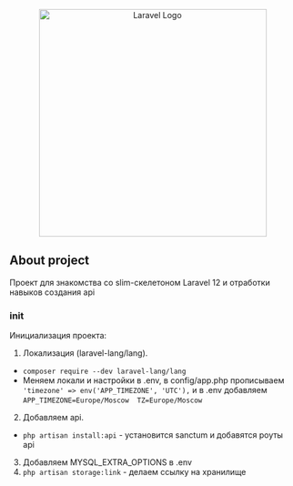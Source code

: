 <p align="center"><a href="https://laravel.com" target="_blank"><img src="https://raw.githubusercontent.com/laravel/art/master/logo-lockup/5%20SVG/2%20CMYK/1%20Full%20Color/laravel-logolockup-cmyk-red.svg" width="400" alt="Laravel Logo"></a></p>

## About project
Проект для знакомства со slim-скелетоном Laravel 12 и отработки навыков создания api

### init
Инициализация проекта:
1. Локализация (laravel-lang/lang).
- ``composer require --dev laravel-lang/lang``
- Меняем локали и настройки в .env, в config/app.php прописываем ``'timezone' => env('APP_TIMEZONE', 'UTC'),`` и
в .env добавляем ``APP_TIMEZONE=Europe/Moscow  TZ=Europe/Moscow``
2. Добавляем api.
- ``php artisan install:api`` - установится sanctum и добавятся роуты api
3. Добавляем MYSQL_EXTRA_OPTIONS в .env
4. ``php artisan storage:link`` - делаем ссылку на хранилище
